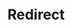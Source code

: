 ﻿---
layout: src/layouts/Redirect.astro
title: Redirect
redirect: https://yamldoc.liuyan.wang/docs/octopus-rest-api/cli/octopus-project-group-create
pubDate:  2023-01-01
navSearch: false
navSitemap: false
navMenu: false
---
